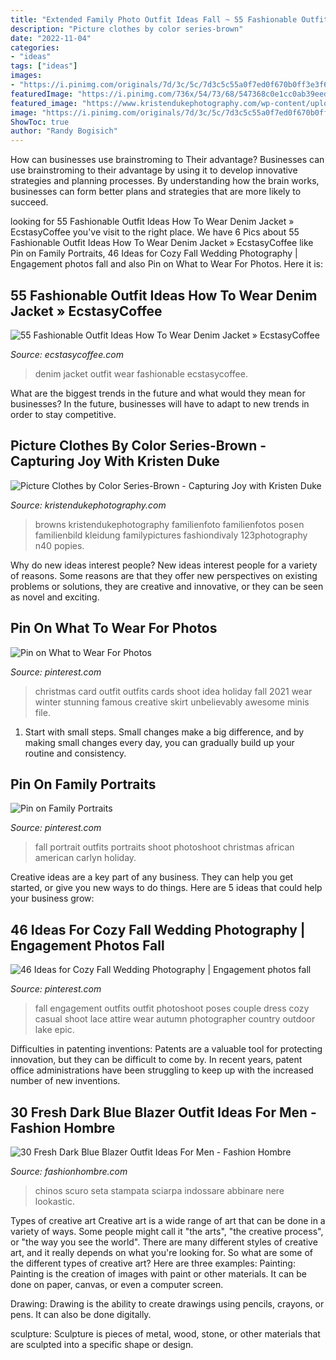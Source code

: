 ```yaml
---
title: "Extended Family Photo Outfit Ideas Fall ~ 55 Fashionable Outfit Ideas How To Wear Denim Jacket » Ecstasycoffee"
description: "Picture clothes by color series-brown"
date: "2022-11-04"
categories:
- "ideas"
tags: ["ideas"]
images:
- "https://i.pinimg.com/originals/7d/3c/5c/7d3c5c55a0f7ed0f670b0ff3e3f69f65.jpg"
featuredImage: "https://i.pinimg.com/736x/54/73/68/547368c0e1cc0ab39eed722100c56970.jpg"
featured_image: "https://www.kristendukephotography.com/wp-content/uploads/2014/10/Screen-Shot-2014-10-02-at-1.06.29-AM.png"
image: "https://i.pinimg.com/originals/7d/3c/5c/7d3c5c55a0f7ed0f670b0ff3e3f69f65.jpg"
ShowToc: true
author: "Randy Bogisich"
---
```



How can businesses use brainstroming to Their advantage?
Businesses can use brainstroming to their advantage by using it to develop innovative strategies and planning processes. By understanding how the brain works, businesses can form better plans and strategies that are more likely to succeed.

	

		
looking for 55 Fashionable Outfit Ideas How To Wear Denim Jacket » EcstasyCoffee you've visit to the right place. We have 6 Pics about 55 Fashionable Outfit Ideas How To Wear Denim Jacket » EcstasyCoffee like Pin on Family Portraits, 46 Ideas for Cozy Fall Wedding Photography | Engagement photos fall and also Pin on What to Wear For Photos. Here it is:
		
    
## 55 Fashionable Outfit Ideas How To Wear Denim Jacket » EcstasyCoffee

<img loading=lazy src="https://i1.wp.com/www.ecstasycoffee.com/wp-content/uploads/2016/10/Denim-Jacket-17.jpg" onerror="this.onerror=null;this.src='https://tse4.mm.bing.net/th?id=OIP.5RwXPwbJaGtTgyArkh0EVAHaLG&amp;pid=15.1';" alt="55 Fashionable Outfit Ideas How To Wear Denim Jacket » EcstasyCoffee">

_Source: ecstasycoffee.com_

>denim jacket outfit wear fashionable ecstasycoffee. 

	

What are the biggest trends in the future and what would they mean for businesses?
In the future, businesses will have to adapt to new trends in order to stay competitive.

    
## Picture Clothes By Color Series-Brown - Capturing Joy With Kristen Duke

<img loading=lazy src="https://www.kristendukephotography.com/wp-content/uploads/2014/10/Screen-Shot-2014-10-02-at-1.06.29-AM.png" onerror="this.onerror=null;this.src='https://tse1.mm.bing.net/th?id=OIP.lPnpK-FtMY_K4SwRjXd_0gHaKM&amp;pid=15.1';" alt="Picture Clothes by Color Series-Brown - Capturing Joy with Kristen Duke">

_Source: kristendukephotography.com_

>browns kristendukephotography familienfoto familienfotos posen familienbild kleidung familypictures fashiondivaly 123photography n40 popies. 

	

Why do new ideas interest people?
New ideas interest people for a variety of reasons. Some reasons are that they offer new perspectives on existing problems or solutions, they are creative and innovative, or they can be seen as novel and exciting.

    
## Pin On What To Wear For Photos

<img loading=lazy src="https://i.pinimg.com/736x/c7/21/45/c72145a016571499179b382f0f186c1a.jpg" onerror="this.onerror=null;this.src='https://tse4.mm.bing.net/th?id=OIP.pZX8diiJjhBlhYgJ37o9EgHaLH&amp;pid=15.1';" alt="Pin on What to Wear For Photos">

_Source: pinterest.com_

>christmas card outfit outfits cards shoot idea holiday fall 2021 wear winter stunning famous creative skirt unbelievably awesome minis file. 

	

1. Start with small steps. Small changes make a big difference, and by making small changes every day, you can gradually build up your routine and consistency.

    
## Pin On Family Portraits

<img loading=lazy src="https://i.pinimg.com/736x/54/73/68/547368c0e1cc0ab39eed722100c56970.jpg" onerror="this.onerror=null;this.src='https://tse4.mm.bing.net/th?id=OIP.3GBe33wLQ__M8spSrc3XrAHaLH&amp;pid=15.1';" alt="Pin on Family Portraits">

_Source: pinterest.com_

>fall portrait outfits portraits shoot photoshoot christmas african american carlyn holiday. 

	

Creative ideas are a key part of any business. They can help you get started, or give you new ways to do things. Here are 5 ideas that could help your business grow:

    
## 46 Ideas For Cozy Fall Wedding Photography | Engagement Photos Fall

<img loading=lazy src="https://i.pinimg.com/originals/7d/3c/5c/7d3c5c55a0f7ed0f670b0ff3e3f69f65.jpg" onerror="this.onerror=null;this.src='https://tse3.mm.bing.net/th?id=OIP.tuYp2dUWVVU--NP96pNitgHaLH&amp;pid=15.1';" alt="46 Ideas for Cozy Fall Wedding Photography | Engagement photos fall">

_Source: pinterest.com_

>fall engagement outfits outfit photoshoot poses couple dress cozy casual shoot lace attire wear autumn photographer country outdoor lake epic. 

	

Difficulties in patenting inventions:
Patents are a valuable tool for protecting innovation, but they can be difficult to come by. In recent years, patent office administrations have been struggling to keep up with the increased number of new inventions.

    
## 30 Fresh Dark Blue Blazer Outfit Ideas For Men - Fashion Hombre

<img loading=lazy src="https://www.fashionhombre.com/wp-content/uploads/2019/07/Fresh-Dark-Blue-Blazer-Outfit-Ideas-For-Men-12-1.jpg" onerror="this.onerror=null;this.src='https://tse3.mm.bing.net/th?id=OIP.GonPSKXua_3ro3Jr9-_D4wHaLH&amp;pid=15.1';" alt="30 Fresh Dark Blue Blazer Outfit Ideas For Men - Fashion Hombre">

_Source: fashionhombre.com_

>chinos scuro seta stampata sciarpa indossare abbinare nere lookastic. 

	

Types of creative art
Creative art is a wide range of art that can be done in a variety of ways. Some people might call it "the arts", "the creative process", or "the way you see the world". There are many different styles of creative art, and it really depends on what you're looking for. So what are some of the different types of creative art? Here are three examples: 
Painting: Painting is the creation of images with paint or other materials. It can be done on paper, canvas, or even a computer screen.

Drawing: Drawing is the ability to create drawings using pencils, crayons, or pens. It can also be done digitally.

 sculpture: Sculpture is pieces of metal, wood, stone, or other materials that are sculpted into a specific shape or design.


